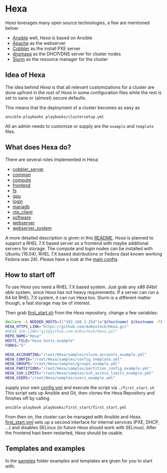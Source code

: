 # Hexa
*Hexa* leverages many open source technologies, a few are mentioned below:
- [Ansible](https://www.ansible.com/) well, *Hexa* is based on Ansible
- [Apache](http://httpd.apache.org/) as the webserver
- [Cobbler](http://cobbler.github.io/) as the install PXE server
- [dnsmasq](http://www.thekelleys.org.uk/dnsmasq/doc.html) as the DHCP/DNS server for cluster nodes
- [Slurm](https://www.schedmd.com/) as the resource manager for the cluster


## Idea of Hexa
The idea behind *Hexa* is that all relevant customizations for a cluster are done upfront in the root of *Hexa* in some configuration files while the rest is set to sane or (almost) secure defaults.

This means that the deployment of a cluster becomes as easy as
```
ansible-playbooks playbooks/clustersetup.yml
```

All an admin needs to customize or supply are the `example` and `template` files.

## What does Hexa do?
There are several roles implemented in Hexa:
* [cobbler_server](https://github.com/AnKosteck/Hexa/tree/master/roles/cobbler_server)
* [common](https://github.com/AnKosteck/Hexa/tree/master/roles/common)
* [compute](https://github.com/AnKosteck/Hexa/tree/master/roles/compute)
* [frontend](https://github.com/AnKosteck/Hexa/tree/master/roles/frontend)
* [fs](https://github.com/AnKosteck/Hexa/tree/master/roles/fs)
* [gpu](https://github.com/AnKosteck/Hexa/tree/master/roles/gpu)
* [login](https://github.com/AnKosteck/Hexa/tree/master/roles/login)
* [mariadb](https://github.com/AnKosteck/Hexa/tree/master/roles/mariadb)
* [ntp_client](https://github.com/AnKosteck/Hexa/tree/master/roles/ntp_client)
* [software](https://github.com/AnKosteck/Hexa/tree/master/roles/software)
* [webserver](https://github.com/AnKosteck/Hexa/tree/master/roles/webserver)
* [webserver_system](https://github.com/AnKosteck/Hexa/tree/master/roles/webserver_system)

A more detailed description is given in this [README](roles/README.md). *Hexa* is planned to support a RHEL 7.X based server as a frontend with maybe additional servers for storage. The compute and login nodes can be installed with Ubuntu (16.04), RHEL 7.X based distributions or Fedora (last known working Fedora was 24). Please have a look at the [main config](config_template.yml).

## How to start off
To use *Hexa* you need a RHEL 7.X based system. Just grab any _x86 64bit able_ system, since *Hexa* has not heavy requirements. If a server can run a 64 bit RHEL 7.X system, it can run Hexa too. Slurm is a different matter though, a fast storage may be of interest.

Then grab [first_start.sh](https://github.com/AnKosteck/Hexa/blob/master/first_start.sh) from the *Hexa* repository, change a few variables:
```bash
declare -A NEEDED_HOSTS=(["192.168.1.254"]="$(hostname) $(hostname -f) $(hostname -s)" ["192.168.1.15"]="needed_host_X")
HEXA_HTTPS_LINK="https://github.com/AnKosteck/Hexa.git"
#HEXA_SSH_LINK="git@github.com:AnKosteck/Hexa.git"
REPO_NAME="Hexa"
HOSTS_FILE="hexa_hosts_example"
FORKS="5"

HEXA_ACCOUNTING="/root/Hexa/samples/slurm_accounts_example.yml"
HEXA_CONFIG="/root/Hexa/samples/config_template.yml"
HEXA_GROUPS="/root/Hexa/samples/groups_example.yml"
HEXA_PARTITIONS="/root/Hexa/samples/partition_config_example.yml"
HEXA_SSH_LIMITS="/root/Hexa/samples/ssh_access_limits_example.yml"
HEXA_USERS="/root/Hexa/samples/users_example.yml"
```
supply your own [config.yml](config_template.yml) and execute the script via `./first_start.sh`
This script sets up Ansible and Git, then clones the Hexa Repository and finishes off by calling 
```
ansible-playbook playbooks/first_start/first_start.yml
```
From then on, the cluster can be managed with Ansible and *Hexa*.
[first_start.yml](https://github.com/AnKosteck/Hexa/blob/master/playbooks/first_start/first_start.yml) sets up a second interface for internal services (PXE, DHCP, ...) and disables SELinux (in future *Hexa* should work with SELinux). After the frontend hast been restarted, *Hexa* should be usable.

## Templates and examples
In the [samples](samples/) folder examples and templates are given for you to start with.

